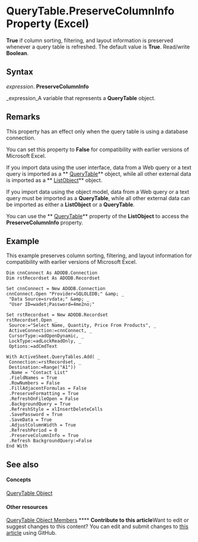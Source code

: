 
# QueryTable.PreserveColumnInfo Property (Excel)

 **True** if column sorting, filtering, and layout information is preserved whenever a query table is refreshed. The default value is **True**. Read/write  **Boolean**.


## Syntax

 _expression_. **PreserveColumnInfo**

 _expression_A variable that represents a  **QueryTable** object.


## Remarks

This property has an effect only when the query table is using a database connection.

You can set this property to  **False** for compatibility with earlier versions of Microsoft Excel.

If you import data using the user interface, data from a Web query or a text query is imported as a  ** [QueryTable](505b84ea-64b3-b4fe-741a-de6884eb69eb.md)** object, while all other external data is imported as a ** [ListObject](46de6c4f-8ce0-0c7d-da59-6e52f5eab612.md)** object.

If you import data using the object model, data from a Web query or a text query must be imported as a  **QueryTable**, while all other external data can be imported as either a  **ListObject** or a **QueryTable**.

You can use the  ** [QueryTable](fe019d61-654a-9c87-0bf4-30590a1274ca.md)** property of the **ListObject** to access the **PreserveColumnInfo** property.


## Example

This example preserves column sorting, filtering, and layout information for compatibility with earlier versions of Microsoft Excel.


```
Dim cnnConnect As ADODB.Connection 
Dim rstRecordset As ADODB.Recordset 
 
Set cnnConnect = New ADODB.Connection 
cnnConnect.Open "Provider=SQLOLEDB;" &amp; _ 
 "Data Source=srvdata;" &amp; _ 
 "User ID=wadet;Password=4me2no;" 
 
Set rstRecordset = New ADODB.Recordset 
rstRecordset.Open _ 
 Source:="Select Name, Quantity, Price From Products", _ 
 ActiveConnection:=cnnConnect, _ 
 CursorType:=adOpenDynamic, _ 
 LockType:=adLockReadOnly, _ 
 Options:=adCmdText 
 
With ActiveSheet.QueryTables.Add( _ 
 Connection:=rstRecordset, _ 
 Destination:=Range("A1")) 
 .Name = "Contact List" 
 .FieldNames = True 
 .RowNumbers = False 
 .FillAdjacentFormulas = False 
 .PreserveFormatting = True 
 .RefreshOnFileOpen = False 
 .BackgroundQuery = True 
 .RefreshStyle = xlInsertDeleteCells 
 .SavePassword = True 
 .SaveData = True 
 .AdjustColumnWidth = True 
 .RefreshPeriod = 0 
 .PreserveColumnInfo = True 
 .Refresh BackgroundQuery:=False 
End With
```


## See also


#### Concepts


 [QueryTable Object](505b84ea-64b3-b4fe-741a-de6884eb69eb.md)
#### Other resources


 [QueryTable Object Members](9a61f024-c1dc-c11b-942f-ff2a6617bdc4.md)
****   **Contribute to this article**Want to edit or suggest changes to this content? You can edit and submit changes to  [this article](https://github.com/jhershey00/VBA_Excel_Test/OpenXMLCon/articles/736b5b43-17f5-84ca-6e79-e9eca12fe077.md) using GitHub.

